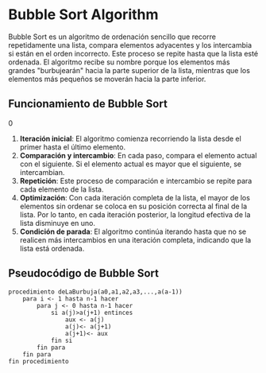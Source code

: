 # Bubble Sort Algorithm

Bubble Sort es un algoritmo de ordenación sencillo que recorre repetidamente una lista, compara elementos adyacentes y los intercambia si están en el orden incorrecto. Este proceso se repite hasta que la lista esté ordenada. El algoritmo recibe su nombre porque los elementos más grandes "burbujearán" hacia la parte superior de la lista, mientras que los elementos más pequeños se moverán hacia la parte inferior.

## Funcionamiento de Bubble Sort
0
1. **Iteración inicial**: El algoritmo comienza recorriendo la lista desde el primer hasta el último elemento.
2. **Comparación y intercambio**: En cada paso, compara el elemento actual con el siguiente. Si el elemento actual es mayor que el siguiente, se intercambian.
3. **Repetición**: Este proceso de comparación e intercambio se repite para cada elemento de la lista.
4. **Optimización**: Con cada iteración completa de la lista, el mayor de los elementos sin ordenar se coloca en su posición correcta al final de la lista. Por lo tanto, en cada iteración posterior, la longitud efectiva de la lista disminuye en uno.
5. **Condición de parada**: El algoritmo continúa iterando hasta que no se realicen más intercambios en una iteración completa, indicando que la lista está ordenada.

## Pseudocódigo de Bubble Sort

```plaintext
procedimiento deLaBurbuja(a0,a1,a2,a3,...,a(a-1))
    para i <- 1 hasta n-1 hacer
        para j <- 0 hasta n-1 hacer 
            si a(j)>a(j+1) entinces 
                aux <- a(j)   
                a(j)<- a(j+1)
                a(j+1)<- aux
            fin si
        fin para 
    fin para 
fin procedimiento
